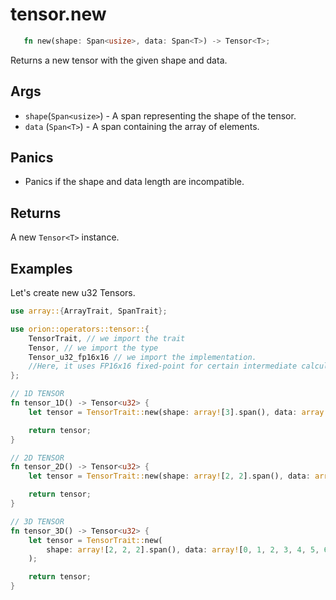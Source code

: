 # tensor.new

```rust 
   fn new(shape: Span<usize>, data: Span<T>) -> Tensor<T>;
```

Returns a new tensor with the given shape and data.

## Args

* `shape`(`Span<usize>`) - A span representing the shape of the tensor.
* `data` (`Span<T>`) - A span containing the array of elements.

## Panics

* Panics if the shape and data length are incompatible.

## Returns

A new `Tensor<T>` instance.

## Examples

Let's create new u32 Tensors.

```rust
use array::{ArrayTrait, SpanTrait};

use orion::operators::tensor::{
    TensorTrait, // we import the trait
    Tensor, // we import the type
    Tensor_u32_fp16x16 // we import the implementation. 
    //Here, it uses FP16x16 fixed-point for certain intermediate calculations (if needed).
};

// 1D TENSOR
fn tensor_1D() -> Tensor<u32> {
    let tensor = TensorTrait::new(shape: array![3].span(), data: array![0, 1, 2].span());

    return tensor;
}

// 2D TENSOR
fn tensor_2D() -> Tensor<u32> {
    let tensor = TensorTrait::new(shape: array![2, 2].span(), data: array![0, 1, 2, 3].span());

    return tensor;
}

// 3D TENSOR
fn tensor_3D() -> Tensor<u32> {
    let tensor = TensorTrait::new(
        shape: array![2, 2, 2].span(), data: array![0, 1, 2, 3, 4, 5, 6, 7].span(),
    );

    return tensor;
}
```
